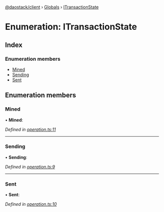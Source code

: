 [@daostack/client](../README.md) › [Globals](../globals.md) › [ITransactionState](itransactionstate.md)

# Enumeration: ITransactionState

## Index

### Enumeration members

* [Mined](itransactionstate.md#mined)
* [Sending](itransactionstate.md#sending)
* [Sent](itransactionstate.md#sent)

## Enumeration members

###  Mined

• **Mined**:

*Defined in [operation.ts:11](https://github.com/daostack/client/blob/a73e635/src/operation.ts#L11)*

___

###  Sending

• **Sending**:

*Defined in [operation.ts:9](https://github.com/daostack/client/blob/a73e635/src/operation.ts#L9)*

___

###  Sent

• **Sent**:

*Defined in [operation.ts:10](https://github.com/daostack/client/blob/a73e635/src/operation.ts#L10)*
